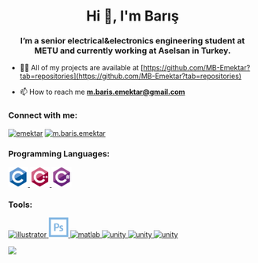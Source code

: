 <h1 align="center">Hi 👋, I'm Barış</h1>
<h3 align="center">I’m a senior electrical&electronics engineering student at METU and currently working at Aselsan in Turkey.</h3>


- 👨‍💻 All of my projects are available at [https://github.com/MB-Emektar?tab=repositories](https://github.com/MB-Emektar?tab=repositories)

- 📫 How to reach me **m.baris.emektar@gmail.com**

<h3 align="left">Connect with me:</h3>
<p align="left">
<a href="https://linkedin.com/in/emektar" target="blank"><img align="center" src="https://raw.githubusercontent.com/rahuldkjain/github-profile-readme-generator/master/src/images/icons/Social/linked-in-alt.svg" alt="emektar" height="30" width="40" /></a>
<a href="https://instagram.com/m.baris.emektar" target="blank"><img align="center" src="https://raw.githubusercontent.com/rahuldkjain/github-profile-readme-generator/master/src/images/icons/Social/instagram.svg" alt="m.baris.emektar" height="30" width="40" /></a>
</p>

<h3 align="left">Programming Languages:</h3>
<p align="left"> <a href="https://www.cprogramming.com/" target="_blank" rel="noreferrer"> <img src="https://raw.githubusercontent.com/devicons/devicon/master/icons/c/c-original.svg" alt="c" width="40" height="40"/> </a> <a href="https://www.w3schools.com/cpp/" target="_blank" rel="noreferrer"> <img src="https://raw.githubusercontent.com/devicons/devicon/master/icons/cplusplus/cplusplus-original.svg" alt="cplusplus" width="40" height="40"/> </a> <a href="https://www.w3schools.com/cs/" target="_blank" rel="noreferrer"> <img src="https://raw.githubusercontent.com/devicons/devicon/master/icons/csharp/csharp-original.svg" alt="csharp" width="40" height="40"/> </a> 
  
 <h3 align="left">Tools:</h3>
<p align="left"> <a href="https://www.adobe.com/in/products/illustrator.html" target="_blank" rel="noreferrer"> <img src="https://www.vectorlogo.zone/logos/adobe_illustrator/adobe_illustrator-icon.svg" alt="illustrator" width="40" height="40"/> </a> <a href="https://www.photoshop.com/en" target="_blank" rel="noreferrer"> <img src="https://raw.githubusercontent.com/devicons/devicon/master/icons/photoshop/photoshop-line.svg" alt="photoshop" width="40" height="40"/> </a> <a href="https://www.mathworks.com/" target="_blank" rel="noreferrer"> <img src="https://upload.wikimedia.org/wikipedia/commons/2/21/Matlab_Logo.png" alt="matlab" width="40" height="40"/> </a>  <a href="https://unity.com/" target="_blank" rel="noreferrer"> <img src="https://www.vectorlogo.zone/logos/unity3d/unity3d-icon.svg" alt="unity" width="40" height="40"/> </a> <a href="https://www.plm.automation.siemens.com/global/en/products/nx/" target="_blank" rel="noreferrer"> <img src="https://upload.wikimedia.org/wikipedia/en/5/51/Siemens_NX_Logo.png" alt="unity" width="40" height="40"/> </a> <a href="https://www.analog.com/en/design-center/design-tools-and-calculators/ltspice-simulator.html" target="_blank" rel="noreferrer"> <img src="https://546626-1752849-raikfcquaxqncofqfm.stackpathdns.com/wp-content/uploads/2020/11/LTSpice-logo.jpg" alt="unity" width="40" height="40"/> </a>

</p>

<a href="https://github.com/Mavrikant/Mavrikant">
  <img align="center" src="https://github-readme-stats.vercel.app/api/top-langs/?username=mb-emektar&hide=javascript&title_color=ffffff&text_color=c9cacc&icon_color=2bbc8a&bg_color=1d1f21&langs_count=4" />
</a>

<!--
**MB-Emektar/MB-Emektar** is a ✨ _special_ ✨ repository because its `README.md` (this file) appears on your GitHub profile.

Here are some ideas to get you started:

- 🔭 I’m currently working on ...
- 🌱 I’m currently learning ...
- 👯 I’m looking to collaborate on ...
- 🤔 I’m looking for help with ...
- 💬 Ask me about ...
- 📫 How to reach me: ...
- 😄 Pronouns: ...
- ⚡ Fun fact: ...
-->
